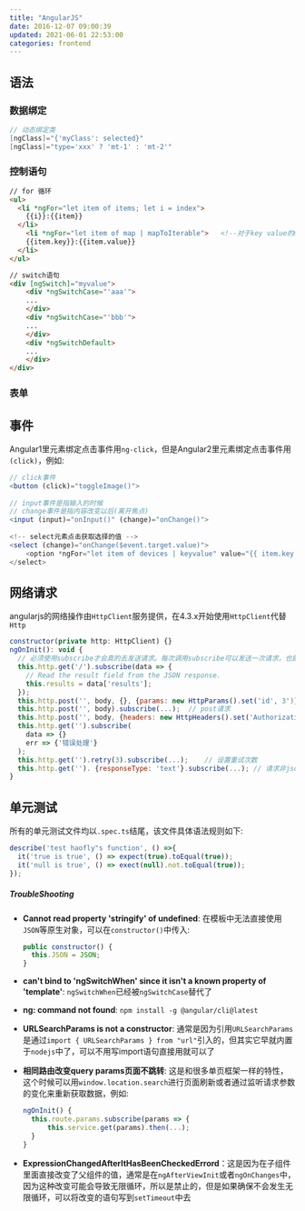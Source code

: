 ```yaml
---
title: "AngularJS"
date: 2016-12-07 09:00:39
updated: 2021-06-01 22:53:00
categories: frontend
---
```

## 语法

### 数据绑定

```java
// 动态绑定类
[ngClass]="{'myClass': selected}"
[ngClass]="type='xxx' ? 'mt-1' : 'mt-2'"
```

### 控制语句

```html
// for 循环
<ul>
  <li *ngFor="let item of items; let i = index">
  	{{i}}:{{item}}
  </li>
    <li *ngFor="let item of map | mapToIterable">	<!--对于key value的map进行for循环遍历-->
  	{{item.key}}:{{item.value}}
  </li>
</ul>

// switch语句
<div [ngSwitch]="myvalue">
    <div *ngSwitchCase="'aaa'">
    ...
  	</div>
    <div *ngSwitchCase="'bbb'">
    ...
  	</div>
    <div *ngSwitchDefault>
    ...
  	</div>
</div>
```

### 表单

## 事件

Angular1里元素绑定点击事件用`ng-click`，但是Angular2里元素绑定点击事件用`(click)`，例如:

```javascript
// click事件
<button (click)="toggleImage()">
  
// input事件是指输入的时候
// change事件是指内容改变以后(离开焦点)
<input (input)="onInput()" (change)="onChange()">
  
<!-- select元素点击获取选择的值 -->
<select (change)="onChange($event.target.value)">
    <option *ngFor="let item of devices | keyvalue" value="{{ item.key }}">{{ item.value }}</option>	<!--keyvalue过滤器将字典转换为key value对象的形式-->
</select>
```

## 网络请求

angularjs的网络操作由`HttpClient`服务提供，在4.3.x开始使用`HttpClient`代替`Http`

```javascript
constructor(private http: HttpClient) {}
ngOnInit(): void {
  // 必须使用subscribe才会真的去发送请求。每次调用subscribe可以发送一次请求，也就算是说要发送多个请求，直接在最后那subscribe就可以了。
  this.http.get('/').subscribe(data => {
    // Read the result field from the JSON response.
    this.results = data['results'];
  });
  this.http.post('', body, {}, {params: new HttpParams().set('id', 3')});	// 添加url参数
  this.http.post('', body).subscribe(...);	// post请求
  this.http.post('', body, {headers: new HttpHeaders().set('Authorization', 'my-auth-token')});    // 设置请求头                               
  this.http.get('').subscribe(
  	data => {}
    err => {'错误处理'}
  );
  this.http.get('').retry(3).subscribe(...);	// 设置重试次数
  this.http.get(''). {responseType: 'text'}.subscribe(...); // 请求非json数据                                     
}
```

## 单元测试

所有的单元测试文件均以`.spec.ts`结尾，该文件具体语法规则如下:

```javascript
describe('test haofly"s function', () =>{
  it('true is true', () => expect(true).toEqual(true));
  it('null is true', () => exect(null).not.toEqual(true));
});
```

##### TroubleShooting

- **Cannot read property 'stringify' of undefined**: 在模板中无法直接使用`JSON`等原生对象，可以在`constructor()`中传入:

  ```javascript
  public constructor() {
    this.JSON = JSON;
  }
  ```

- **can't bind to 'ngSwitchWhen' since it isn't a known property of 'template'**: `ngSwitchWhen`已经被`ngSwitchCase`替代了

- **ng: command not found**: `npm install -g @angular/cli@latest`

- **URLSearchParams is not a constructor**: 通常是因为引用`URLSearchParams`是通过`import { URLSearchParams } from "url"`引入的，但其实它早就内置于`nodejs`中了，可以不用写import语句直接用就可以了

- **相同路由改变query params页面不跳转**: 这是和很多单页框架一样的特性，这个时候可以用`window.location.search`进行页面刷新或者通过监听请求参数的变化来重新获取数据，例如:

  ```javascript
  ngOnInit() {
  	this.route.params.subscribe(params => {
  		this.service.get(params).then(...);
    }
  }
  ```

- **ExpressionChangedAfterItHasBeenCheckedErrord**：这是因为在子组件里面直接改变了父组件的值，通常是在`ngAfterViewInit`或者`ngOnChanges`中，因为这种改变可能会导致无限循环，所以是禁止的，但是如果确保不会发生无限循环，可以将改变的语句写到`setTimeout`中去

  